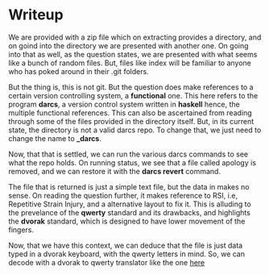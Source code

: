 # Writeup

We are provided with a zip file which on extracting provides a directory, and on goind into the directory we are presented with another one. On going into that as well, as the question states, we are presented with what seems like a bunch of random files. But, files like index will be familiar to anyone who has poked around in their .git folders.

  But the thing is, this is not git. But the question does make references to a certain version controlling system, a **functional** one. This here refers to the program **darcs**, a version control system written in **haskell** hence, the multiple functional references. This can also be ascertained from reading through some of the files provided in the directory itself. But, in its current state, the directory is not a valid darcs repo. To change that, we just need to change the name to **_darcs**.

  Now, that that is settled, we can run the various darcs commands to see what the repo holds. On running status, we see that a file called apology is removed, and we can restore it with the **darcs revert** command.

  The file that is returned is just a simple text file, but the data in makes no sense. On reading the question further, it makes reference to RSI, i.e, Repetitive Strain Injury, and a alternative layout to fix it. This is alluding to the prevelance of the **qwerty** standard and its drawbacks, and highlights the **dvorak** standard, which is designed to have lower movement of the fingers. 

  Now, that we have this context, we can deduce that the file is just data typed in a dvorak keyboard, with the qwerty letters in mind. So, we can decode with a dvorak to qwerty translator like the one [here](http://wbic16.xedoloh.com/dvorak.html)

